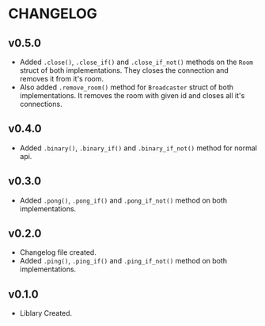 # CHANGELOG

## v0.5.0

- Added `.close()`, `.close_if()` and `.close_if_not()` methods on the `Room` struct of both implementations. They closes the connection and removes it from it's room.
- Also added `.remove_room()` method for `Broadcaster` struct of both implementations. It removes the room with given id and closes all it's connections.

## v0.4.0

- Added `.binary()`, `.binary_if()` and `.binary_if_not()` method for normal api.

## v0.3.0

- Added `.pong()`, `.pong_if()` and `.pong_if_not()` method on both implementations.

## v0.2.0

- Changelog file created.
- Added `.ping()`, `.ping_if()` and `.ping_if_not()` method on both implementations.

## v0.1.0

- Liblary Created.

